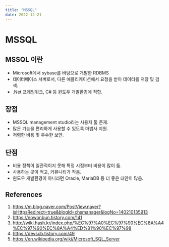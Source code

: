 ```yaml
---
title: "MSSQL"
date: 2022-12-21
---
```


# MSSQL

## MSSQL 이란

- Microsoft에서 sybase를 바탕으로 개발한 RDBMS
- 데이터베이스 서버로서, 다른 애플리케이션에서 요청을 받아 데이터를 저장 및 검색.
- .Net 프레임워크, C# 등 윈도우 개발환경에 적합.

## 장점

- MSSQL management studio라는 사용자 툴 존재.
- 많은 기능을 편리하게 사용할 수 있도록 마법사 지원.
- 저렴한 비용 및 우수한 보안.

## 단점

- 비용 정책이 일관적이지 못해 특정 시점부터 비용이 많이 듦.
- 사용하는 곳이 적고, 커뮤니티가 작음.
- 윈도우 개발환경이 아니라면 Oracle, MariaDB 등 더 좋은 대안이 많음.

## References

1. https://m.blog.naver.com/PostView.naver?isHttpsRedirect=true&blogId=chsmanager&logNo=140210135913
2. https://nowonbun.tistory.com/141
3. http://wiki.hash.kr/index.php/%EC%97%A0%EC%97%90%EC%8A%A4%EC%97%90%EC%8A%A4%ED%81%90%EC%97%98
4. https://devscb.tistory.com/49
5. https://en.wikipedia.org/wiki/Microsoft_SQL_Server
